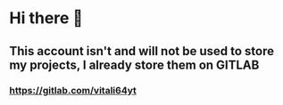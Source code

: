 # Hi there 👋


## This account isn't and will not be used to store my projects, I already store them on GITLAB

### https://gitlab.com/vitali64yt


<!--
**Vitali64GitHub/Vitali64GitHub** is a ✨ _special_ ✨ repository because its `README.md` (this file) appears on your GitHub profile.


-->
